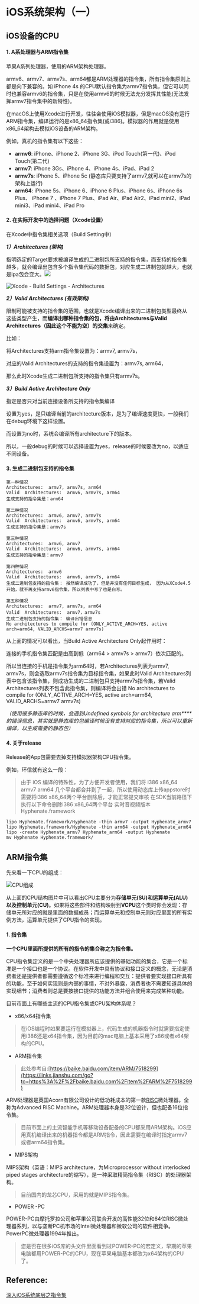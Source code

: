 # iOS系统架构（一）

## iOS设备的CPU

#### 1. A系处理器与ARM指令集

苹果A系列处理器，使用的ARM架构处理器。

armv6、armv7、armv7s、arm64都是ARM处理器的指令集，所有指令集原则上都是向下兼容的。如 iPhone 4s 的CPU默认指令集为armv7指令集，但它可以同时也兼容armv6的指令集，只是在使用armv6的时候无法充分发挥其性能\(无法发挥armv7指令集中的新特性\)。

在macOS上使用Xcode进行开发，往往会使用iOS模拟器，但是macOS没有运行ARM指令集，编译运行的是x86\_64指令集\(或i386\)。模拟器的作用就是使用x86\_64架构去模拟iOS设备的ARM架构。

例如，真机的指令集有以下这些：  


* **armv6**: iPhone、iPhone 2、iPhone 3G、iPod Touch\(第一代\)、iPod Touch\(第二代\)       
* **armv7**: iPhone 3Gs、iPhone 4、iPhone 4s、iPad、iPad 2
* **armv7s**: iPhone 5、iPhone 5c \(静态库只要支持了armv7,就可以在armv7s的架构上运行\)
* **arm64**: iPhone 5s、iPhone 6、iPhone 6 Plus、iPhone 6s、iPhone 6s Plus、 iPhone 7 、iPhone 7 Plus、iPad Air、iPad Air2、iPad mini2、iPad mini3、iPad mini4、iPad Pro

#### **2. 在实际开发中的选择问题（Xcode设置）**

在Xcode中指令集相关选项（Build Setting中）

_**1）Architectures \(架构\)**_

指明选定的Target要求被编译生成的二进制包所支持的指令集，而支持的指令集越多，就会编译出包含多个指令集代码的数据包，对应生成二进制包就越大，也就是ipa包会变大。![](//upload-images.jianshu.io/upload_images/1856215-992c9ea4e4c3c88c.png?imageMogr2/auto-orient/strip%7CimageView2/2/w/1000)

![Xcode - Build Settings - Architectures](../.gitbook/assets/image%20%2811%29.png)

_**2）Valid Architectures \(有效架构\)**_

限制可能被支持的指令集的范围，也就是Xcode编译出来的二进制包类型最终从这些类型产生，而**编译出哪种指令集的包，将由Architectures与Valid Architectures（因此这个不能为空）的交集**来确定。

比如：

将Architectures支持arm指令集设置为：armv7, armv7s，

对应的Valid Architectures的支持的指令集设置为：armv7s, arm64，

那么此时Xcode生成二进制包所支持的指令集只有armv7s。

_**3）Build Active Architecture Only**_

指定是否只对当前连接设备所支持的指令集编译

设置为yes，是只编译当前的architecture版本，是为了编译速度更快，一般我们在debug环境下这样设置。

而设置为no时，系统会编译所有architecture下的版本。

所以，一般debug的时候可以选择设置为yes，release的时候要改为no，以适应不同设备。  


#### **3. 生成二进制包支持的指令集**

```text
第一种情况
Architectures:  armv7, armv7s, arm64
Valid  Architectures:  armv6, armv7s, arm64
生成支持的指令集是：arm64

第二种情况
Architectures:  armv6, armv7, armv7s
Valid  Architectures:  armv6, armv7s, arm64
生成支持的指令集是：armv7s

第三种情况
Architectures:  armv6, armv7
Valid  Architectures:  armv6, armv7s, arm64
生成支持的指令集是：armv7

第四种情况
Architectures:  armv6
Valid  Architectures:  armv6, armv7s, arm64
生成二进制包支持的指令集： 虽然编译成功了，但是并没有任何目标生成， 因为从XCode4.5开始，就不再支持armv6指令集，所以列表中写了也是白写。

第五种情况
Architectures:  armv7, armv7s, arm64
Valid  Architectures:  armv7，armv7s
生成二进制包支持的指令集： 编译出错信息
No architectures to compile for (ONLY_ACTIVE_ARCH=YES, active arch=arm64, VALID_ARCHS=armv7 armv7s)
```

从上面的情况可以看出，当Build Active Architecture Only起作用时：

连接的手机指令集匹配是由高到低（arm64 &gt; armv7s &gt; armv7）依次匹配的。

所以当连接的手机是指令集为arm64时，若Architectures列表为armv7, armv7s，则会选取armv7s指令集为目标指令集，如果此时Valid Architectures列表中包含该指令集，则成功生成的二进制包只支持armv7s指令集，若Valid Architectures列表不包含此指令集，则编译将会出错  No architectures to compile for \(ONLY\_ACTIVE\_ARCH=YES, active arch=arm64, VALID\_ARCHS=armv7 armv7s\)

_（使用很多静态库的时候，会遇到Undefined symbols for architecture arm\*\*\*\*的错误信息，其实就是静态库的包编译时候没有支持对应的指令集，所以可以重新编译，以生成需要的静态包）_

#### 4. 关于release

Release的App包需要去掉支持模拟器架构CPU指令集。

例如，环信就有这么一段：

> 由于 iOS 编译的特殊性，为了方便开发者使用，我们将 i386 x86\_64 armv7 arm64 几个平台都合并到了一起，所以使用动态库上传appstore时需要将i386 x86\_64两个平台删除后，才能正常提交审核 在SDK当前路径下执行以下命令删除i386 x86\_64两个平台 实时音视频版本Hyphenate.framework

```text
lipo Hyphenate.framework/Hyphenate -thin armv7 -output Hyphenate_armv7 
lipo Hyphenate.framework/Hyphenate -thin arm64 -output Hyphenate_arm64 
lipo -create Hyphenate_armv7 Hyphenate_arm64 -output Hyphenate
mv Hyphenate Hyphenate.framework/
```

## ARM指令集

先来看一下CPU的组成：

![CPU&#x7EC4;&#x6210;](../.gitbook/assets/image%20%281%29.png)

从上面的CPU结构图片中可以看出CPU主要分为**存储单元\(SU\)**和**运算单元\(ALU\)**以及**控制单元\(CU\)**。如果将这些部件和结构映射到**VCPU**这个类时你会发现：存储单元所对应的就是里面的数据成员；而运算单元和控制单元则对应里面的所有实例方法，运算单元提供了CPU指令的实现。

#### **1. 指令集**

**一个CPU里面所提供的所有的指令的集合称之为指令集。**

CPU指令集定义的是一个中央处理器所应该提供的基础功能的集合，它是一个标准是一个接口也是一个协议。在软件开发中具有协议和接口定义的概念，无论是消费者还是提供者都需要遵循这个标准来进行编程和交互：提供者要实现接口所具有的功能，至于如何实现则是内部的事情，不对外暴露，消费者也不需要知道具体的实现细节；消费者则总是要按接口提供的功能方法并组合使用来完成某种功能。

目前市面上有哪些主流的CPU指令集或CPU架构体系呢？

* x86/x64指令集

> 在iOS编程时如果要运行在模拟器上，代码生成的机器指令时就需要指定使用i386还是x64指令集，因为目前的mac电脑上基本采用了x86或者x64架构的CPU。

* ARM指令集

> 此处参考自:[https://baike.baidu.com/item/ARM/7518299](https://links.jianshu.com/go?to=https%3A%2F%2Fbaike.baidu.com%2Fitem%2FARM%2F7518299)

ARM处理器是英国Acorn有限公司设计的低功耗成本的第一款[RISC](https://links.jianshu.com/go?to=https%3A%2F%2Fbaike.baidu.com%2Fitem%2FRISC%2F62696)微处理器。全称为Advanced RISC Machine。ARM处理器本身是32位设计，但也配备16位指令集。

> 目前市面上的主流智能手机等移动设备配备的CPU都采用ARM架构。iOS应用真机编译出来的机器指令都是ARM指令，因此需要在编译时指定armv7或者arm64指令集。

* MIPS架构

MIPS架构（英语：MIPS architecture，为Microprocessor without interlocked piped stages architecture的缩写），是一种采取精简指令集（RISC）的处理器架构。

> 目前国内的龙芯CPU，采用的就是MIPS指令集。

* POWER -PC

POWER-PC由摩托罗拉公司和苹果公司联合开发的高性能32位和64位RISC微处理器系列，以与垄断PC机市场的Intel微处理器和微软公司的软件相竞争。PowerPC微处理器1994年推出。

> 您是否在很多iOS库的头文件里面看到过POWER-PC的宏定义，早期的苹果电脑都用POWER-PC的CPU，现在苹果电脑基本都改为x64架构的CPU了。

## Reference:

[深入iOS系统底层之指令集](https://www.jianshu.com/p/54884ce976ca)



